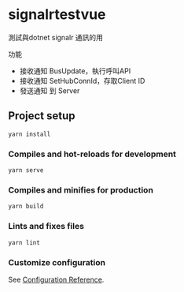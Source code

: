 # signalrtestvue

測試與dotnet signalr 通訊的用

功能

- 接收通知 BusUpdate，執行呼叫API
- 接收通知 SetHubConnId，存取Client ID
- 發送通知 到 Server

## Project setup
```
yarn install
```

### Compiles and hot-reloads for development
```
yarn serve
```

### Compiles and minifies for production
```
yarn build
```

### Lints and fixes files
```
yarn lint
```

### Customize configuration
See [Configuration Reference](https://cli.vuejs.org/config/).
